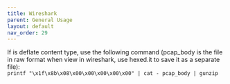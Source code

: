 ```yaml
---
title: Wireshark
parent: General Usage
layout: default
nav_order: 29
---
```


If is deflate content type, use the following command (pcap_body is the file in raw format when view in wireshark, use hexed.it to save it as a separate file):\
`printf "\x1f\x8b\x08\x00\x00\x00\x00\x00" | cat - pcap_body | gunzip`
